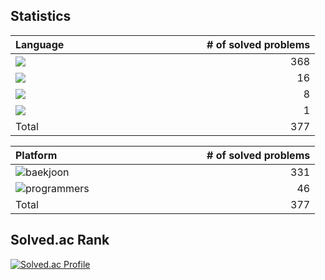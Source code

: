 
## Statistics

| <div style=width:290px>Language</div>  | # of solved problems |
|:---|---:|
|![](https://img.shields.io/badge/Javascript-F7DF1E?style=flat&logo=JavaScript&logoColor=white)|368|
|![](https://img.shields.io/badge/C++-00599C?style=flat&logo=cplusplus&logoColor=white)|16|
|![](https://img.shields.io/badge/Python-3776AB?style=flat&logo=python&logoColor=white)|8|
|![](https://img.shields.io/badge/C-A8B9CC?style=flat&logo=c&logoColor=white)|1|
|Total| 377|

| <div style=width:290px>Platform</div>  | # of solved problems |
|:---|---:|
|![baekjoon](https://github.com/luckylooky2/algorithm/assets/85822311/e3d22395-a1c3-4006-a99c-b21971b12460)|331|
|![programmers](https://github.com/luckylooky2/algorithm/assets/85822311/8756ee3f-d246-448f-a379-3d6462503a8e)|46|
|Total| 377|

## Solved.ac Rank

[![Solved.ac Profile](https://mazassumnida.wtf/api/v2/generate_badge?boj=luckylooky2)](https://solved.ac/luckylooky2/)

